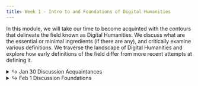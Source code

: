 ```yaml
---
title: Week 1 - Intro to and Foundations of Digital Humanities
---
```


In this module, we will take our time to become acquinted with the contours that delineate the field known as Digital Humanities. We discuss what are the essential or minimal ingredients (if there are any), and critically examine various definitions. We traverse the landscape of Digital Humanities and explore how early definitions of the field differ from more recent attempts at defining it.

<details>
  <summary class="session-summary">
    <span class="arrow">↪</span>
    <span class="date-label">Jan 30</span>
    <span class="label label-blue">Discussion</span>
    <span class="session-title">Acquaintances</span>
  </summary>
    <div markdown="1">

- [Slides](https://docs.google.com/presentation/d/1TRt2UcYxk5XTHaz-DATS15u0hntrU5HKnMWaqPY7qUM/edit?usp=sharing)

</div>
  </details>

<details>
  <summary class="session-summary">
    <span class="arrow">↪</span>
    <span class="date-label">Feb 1</span>
    <span class="label label-blue">Discussion</span>
    <span class="session-title">Foundations</span>
  </summary>
  <div markdown="1">

- Slides (_coming soon_)
- Pre-Class Reflection:
  - [Examine this website](https://whatisdigitalhumanities.com/), hit the _New Quote_-button a few times, and read the definition that appears. Some guiding questions:
    - How do the definitions you encounter vary each time you refresh the page? What does this diversity tell you about the nature of Digital Humanities as a field? What are the commonalities between the definitions? What are the differences? Consider the role technology plays in these definitions. Is it merely a tool, or does it fundamentally reshape the humanities?
  - [Liu, Alan. “Imagining the New Media Encounter.”](https://app.perusall.com/courses/introdh24/imagining-the-new-media-encounter) In _A Companion to Digital Literary Studies_, edited by Ray Siemens and Susan Schreibman, pp. 1–25. Wiley, 2013.
  - [Kirschenbaum, Matthew. 2012. "What Is Digital Humanities and What’s It Doing in English Departments?"](https://app.perusall.com/courses/introdh24/kirschenbaum_2012_what-is-digital-humanities-and-what-s-it-doing-in-english-departments) In _Debates in the Digital Humanities_, 3–11. University of Minnesota Press.
  - **Post your reflection in the** <a href="https://introtodh--spring2024.slack.com/archives/C06F1KS1ULT" style="color: #ee6374;">**#reflections** </a>**channel on Slack** <a style="color: #ee6374;">**before 9:00AM on the day of our class.**</a>

</div>
</details>
